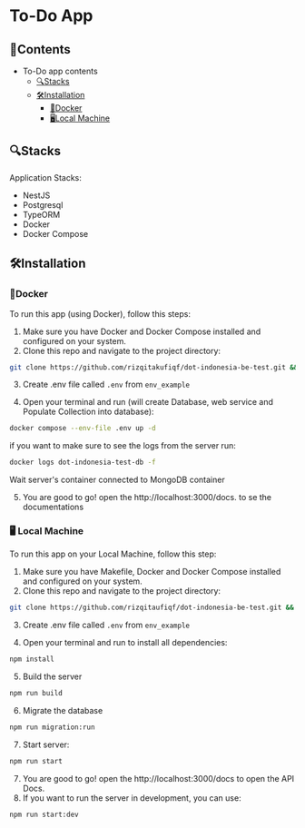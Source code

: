 # To-Do App

## 📜Contents

- To-Do app contents
  - [🔍Stacks](#stacks)
  - [🛠️Installation](#️installation)
    - [🐳Docker](#docker)
    - [🖥️Local Machine](#️-local-machine)

## 🔍Stacks

Application Stacks:

- NestJS
- Postgresql
- TypeORM
- Docker
- Docker Compose

## 🛠️Installation

### 🐳Docker

To run this app (using Docker), follow this steps:

1. Make sure you have Docker and Docker Compose installed and configured on your system.
2. Clone this repo and navigate to the project directory:

```bash
git clone https://github.com/rizqitakufiqf/dot-indonesia-be-test.git && cd dot-indonesia-be-test
```

3. Create .env file called `.env` from `env_example`

4. Open your terminal and run (will create Database, web service and Populate Collection into database):

```bash
docker compose --env-file .env up -d
```

if you want to make sure to see the logs from the server run:

```bash
docker logs dot-indonesia-test-db -f
```

Wait server's container connected to MongoDB container

5. You are good to go! open the http://localhost:3000/docs. to se the documentations

### 🖥️ Local Machine

To run this app on your Local Machine, follow this step:

1. Make sure you have Makefile, Docker and Docker Compose installed and configured on your system.
2. Clone this repo and navigate to the project directory:

```bash
git clone https://github.com/rizqitaufiqf/dot-indonesia-be-test.git && cd dot-indonesia-be-test
```

3. Create .env file called `.env` from `env_example`

4. Open your terminal and run to install all dependencies:

```bash
npm install
```

5. Build the server

```bash
npm run build
```

6. Migrate the database

```bash
npm run migration:run
```

7. Start server:

```bash
npm run start
```

7. You are good to go! open the http://localhost:3000/docs to open the API Docs.
8. If you want to run the server in development, you can use:

```bash
npm run start:dev
```
